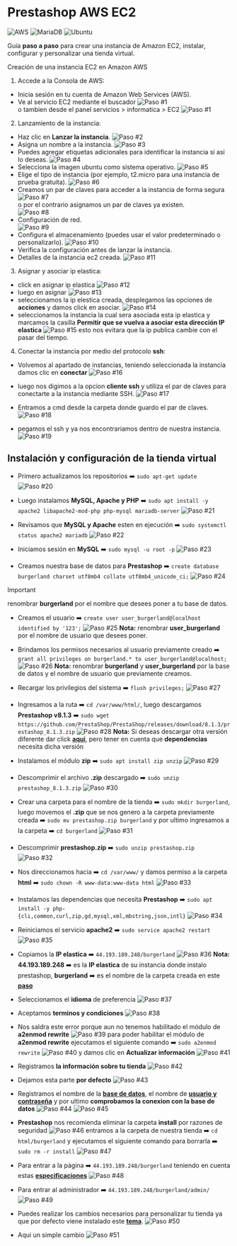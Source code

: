 # Prestashop AWS EC2
![AWS](https://img.shields.io/badge/AWS-%23FF9900.svg?style=for-the-badge&logo=amazon-aws&logoColor=white)
![MariaDB](https://img.shields.io/badge/MariaDB-003545?style=for-the-badge&logo=mariadb&logoColor=white)
![Ubuntu](https://img.shields.io/badge/Ubuntu-E95420?style=for-the-badge&logo=ubuntu&logoColor=white)

Guía **paso a paso** para crear una instancia de Amazon EC2, instalar, configurar y personalizar una tienda virtual.

Creación de una instancia EC2 en Amazon AWS

1. Accede a la Consola de AWS:
- Inicia sesión en tu cuenta de Amazon Web Services (AWS).
- Ve al servicio EC2 mediante el buscador
![Paso #1](img/paso1v1.jpeg)
<br>o tambien desde el panel servicios > informatica > EC2
![Paso #1](img/paso1v2.jpeg)

2. Lanzamiento de la instancia:
- Haz clic en **Lanzar la instancia**.
![Paso #2](img/paso2.jpeg)
- Asigna un nombre a la instancia.
![Paso #3](img/paso3.jpeg)
- Puedes agregar etiquetas adicionales para identificar la instancia si asi lo deseas.
![Paso #4](img/paso4.jpeg)
- Selecciona la imagen ubuntu como sistema operativo.
![Paso #5](img/paso5.jpeg)
- Elige el tipo de instancia (por ejemplo, t2.micro para una instancia de prueba gratuita).
![Paso #6](img/paso6.jpeg)
- Creamos un par de claves para acceder a la instancia de forma segura
![Paso #7](img/paso7.jpeg)
<br>o por el contrario asignamos un par de claves ya existen.<br>
![Paso #8](img/paso8.jpeg)
- Configuración de red.<br>
![Paso #9](img/paso9.jpeg)
- Configura el almacenamiento (puedes usar el valor predeterminado o personalizarlo).
![Paso #10](img/paso10.jpeg)
- Verifica la configuración antes de lanzar la instancia.
- Detalles de la instancia ec2 creada.
![Paso #11](img/paso11.jpeg)

3. Asignar y asociar ip elastica:
- click en asignar ip elastica
![Paso #12](img/paso12.jpeg)
- luego en asignar
![Paso #13](img/paso13.jpeg)
- seleccionamos la ip elestica creada, desplegamos las opciones de **acciones** y damos click en asociar.
![Paso #14](img/paso14.jpeg)
- seleccionamos la instancia la cual sera asociada esta ip elastica y marcamos la casilla **Permitir que se vuelva a asociar esta dirección IP elastica**
![Paso #15](img/paso15.jpeg)
esto nos evitara que la ip publica cambie con el pasar del tiempo.

4. Conectar la instancia por medio del protocolo **ssh**:
    
- Volvemos al apartado de instancias, teniendo seleccionada la instancia damos clic en **conectar**
![Paso #16](img/paso16.jpeg)

- luego nos digimos a la opcion **cliente ssh** y utiliza el par de claves para conectarte a la instancia mediante SSH.
![Paso #17](img/paso17.jpeg)

- Entramos a cmd desde la carpeta donde guardo el par de claves.
![Paso #18](img/paso18.png)
    
- pegamos el ssh y ya nos encontrariamos dentro de nuestra instancia.
![Paso #19](img/paso19.png)

## Instalación y configuración de la tienda virtual

- Primero actualizamos los repositorios
➡️ ```sudo apt-get update```
![Paso #20](img/paso20.png)

- Luego instalamos **MySQL, Apache y PHP**
➡️ ```sudo apt install -y apache2 libapache2-mod-php php-mysql mariadb-server```
![Paso #21](img/paso21.png)

- Revisamos que **MySQL y Apache** esten en ejecución
➡️ ```sudo systemctl status apache2 mariadb```
![Paso #22](img/paso22.png)

- Iniciamos sesión en **MySQL** ➡️ ```sudo mysql -u root -p```
![Paso #23](img/paso23.png)

- <a id="bd"></a>Creamos nuestra base de datos para **Prestashop** ➡️ ```create database burgerland charset utf8mb4 collate utf8mb4_unicode_ci;```
![Paso #24](img/paso24.png)

> [!IMPORTANT]
> renombrar **burgerland** por el nombre que desees poner a tu base de datos.

- <a id="user"></a>Creamos el usuario ➡️ ```create user user_burgerland@localhost identified by '123';```
![Paso #25](img/paso25.png)
**Nota:** renombrar **user_burgerland** por el nombre de usuario que desees poner.

- Brindamos los permisos necesarios al usuario previamente creado ➡️ ```grant all privileges on burgerland.* to user_burgerland@localhost;```
![Paso #26](img/paso26.png)
**Nota:** renombrar **burgerland** y **user_burgerland** por la base de datos y el nombre de usuario que previamente creamos.

- Recargar los privilegios del sistema ➡️ ```flush privileges;```
![Paso #27](img/paso27.png)

- Ingresamos a la ruta ➡️ ```cd /var/www/html/```, luego descargamos **Prestashop v8.1.3** ➡️ ```sudo wget https://github.com/PrestaShop/PrestaShop/releases/download/8.1.3/prestashop_8.1.3.zip```
![Paso #28](img/paso28.png)
**Nota:** Si deseas descargar otra versión diferente dar click **[aqui](https://github.com/PrestaShop/PrestaShop/releases)**, pero tener en cuenta que **dependencias** necesita dicha versión

- Instalamos el módulo **zip** ➡️ ```sudo apt install zip unzip```
![Paso #29](img/paso29.png)

- Descomprimir el archivo **.zip** descargado ➡️ ```sudo unzip prestashop_8.1.3.zip```
![Paso #30](img/paso30.png)

- <a id="carpeta"></a>Crear una carpeta para el nombre de la tienda ➡️ ```sudo mkdir burgerland```, luego movemos el **.zip** que se nos genero a la carpeta previamente creada ➡️ ```sudo mv prestashop.zip burgerland``` y por ultimo ingresamos a la carpeta ➡️ ```cd burgerland```
<a name="carpeta">![Paso #31](img/paso31.png)</a>

- Descomprimir **prestashop.zip** ➡️ ```sudo unzip prestashop.zip```
![Paso #32](img/paso32.png)

- Nos direccionamos hacia ➡️ ```cd /var/www/``` y damos permiso a la carpeta **html** ➡️ ```sudo chown -R www-data:www-data html```
![Paso #33](img/paso33-dar%20permisos.png)

- Instalamos las dependencias que necesita **Prestashop** ➡️ ```sudo apt install -y php-{cli,common,curl,zip,gd,mysql,xml,mbstring,json,intl}```
![Paso #34](img/paso34.png)

- Reiniciamos el servicio **apache2** ➡️ ```sudo service apache2 restart```
![Paso #35](img/paso35-reiniciamos%20los%20servicios%20despues%20de%20instalar%20todo.png)

- <a id="web"></a>Copiamos la **IP elastica** ➡️ ```44.193.189.248/burgerland```
![Paso #36](img/paso36.png)
**Nota:** **44.193.189.248** ➡️ es la **IP elastica** de su instancia donde instalo prestashop, **burgerland** ➡️ es el nombre de la carpeta creada en este **[paso](#carpeta)**

- Seleccionamos el **idioma** de preferencia
![Paso #37](img/paso37.png)

- Aceptamos **terminos y condiciones**
![Paso #38](img/paso38.png)

- Nos saldra este error porque aun no tenemos habilitado el módulo de **a2enmod rewrite**
![Paso #39](img/paso39.png)
para poder habilitar el módulo de **a2enmod rewrite** ejecutamos el siguiente comando ➡️ ```sudo a2enmod rewrite```
![Paso #40](img/paso40-activar%20modulo,%20reiniciar%20servicio.png)
y damos clic en **Actualizar información**
![Paso #41](img/paso41.png)

- Registramos **la información sobre tu tienda**
![Paso #42](img/paso42.png)

- Dejamos esta parte **por defecto**
![Paso #43](img/paso43.png)

- Registramos el nombre de la **[base de datos](#bd)**, el nombre de **[usuario y contraseña](#user)** y por ultimo **comprobamos la conexion con la base de datos**
![Paso #44](img/paso44.png)
![Paso #45](img/paso45.png)
- **Prestashop** nos recomienda eliminar la carpeta **install** por razones de seguridad
![Paso #46](img/paso46.png)
entramos a la carpeta de nuestra tienda ➡️ ```cd html/burgerland``` y ejecutamos el siguiente comando para borrarla ➡️ ```sudo rm -r install```
![Paso #47](img/paso47.png)

- <a id="por_defecto"></a>Para entrar a la página ➡️ ```44.193.189.248/burgerland``` teniendo en cuenta estas **[especificaciones](#web)**
![Paso #48](img/paso48.png)

- Para entrar al administrador ➡️ ```44.193.189.248/burgerland/admin/```
![Paso #49](img/paso49.png)

- Puedes realizar los cambios necesarios para personalizar tu tienda ya que por defecto viene instalado este **[tema](#por_defecto)**.
![Paso #50](img/paso50.png)

- Aqui un simple cambio
![Paso #51](img/paso51.png)

